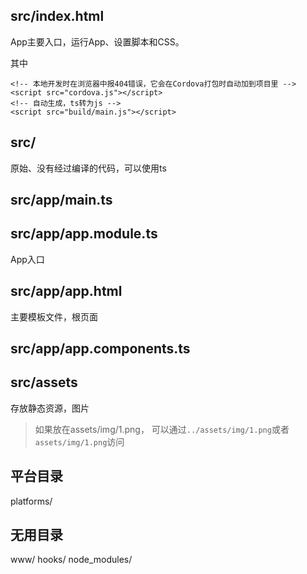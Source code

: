 ## src/index.html
App主要入口，运行App、设置脚本和CSS。

其中

```
<!-- 本地开发时在浏览器中报404错误，它会在Cordova打包时自动加到项目里 -->
<script src="cordova.js"></script> 
<!-- 自动生成，ts转为js -->
<script src="build/main.js"></script>
```

## src/
原始、没有经过编译的代码，可以使用ts

## src/app/main.ts
## src/app/app.module.ts
App入口

## src/app/app.html
主要模板文件，根页面

## src/app/app.components.ts

## src/assets
存放静态资源，图片
> 如果放在assets/img/1.png，
可以通过`../assets/img/1.png`或者`assets/img/1.png`访问

## 平台目录
platforms/
## 无用目录
www/
hooks/
node_modules/


